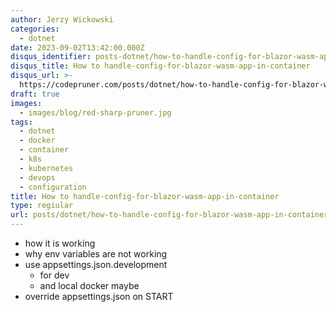 ```yaml
---
author: Jerzy Wickowski
categories:
  - dotnet
date: 2023-09-02T13:42:00.000Z
disqus_identifier: posts-dotnet/how-to-handle-config-for-blazor-wasm-app-in-container
disqus_title: How to handle-config-for-blazor-wasm-app-in-container
disqus_url: >-
  https://codepruner.com/posts/dotnet/how-to-handle-config-for-blazor-wasm-app-in-container
draft: true
images:
  - images/blog/red-sharp-pruner.jpg
tags:
  - dotnet
  - docker
  - container
  - k8s
  - kubernetes
  - devops
  - configuration
title: How to handle-config-for-blazor-wasm-app-in-container
type: regiular
url: posts/dotnet/how-to-handle-config-for-blazor-wasm-app-in-container
---
```


- how it is working
- why env variables are not working
- use appsettings.json.development
  - for dev 
  - and local docker maybe
- override appsettings.json on START
